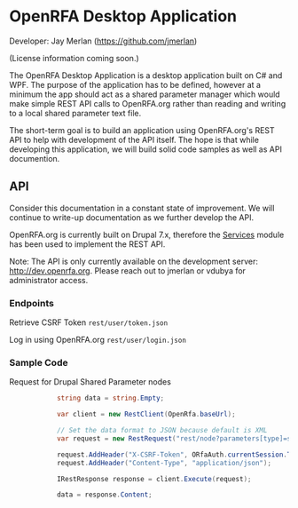 # OpenRFA Desktop Application

Developer: Jay Merlan (https://github.com/jmerlan)

(License information coming soon.)

The OpenRFA Desktop Application is a desktop application built on C# and WPF. The purpose of the application has to be defined, however at a minimum the app should act as a shared parameter manager which would make simple REST API calls to OpenRFA.org rather than reading and writing to a local shared parameter text file.

The short-term goal is to build an application using OpenRFA.org's REST API to help with development of the API itself. The hope is that while developing this application, we will build solid code samples as well as API documention.

## API
Consider this documentation in a constant state of improvement. We will continue to write-up documentation as we further develop the API.

OpenRFA.org is currently built on Drupal 7.x, therefore the [Services](https://www.drupal.org/project/services) module has been used to implement the REST API.

Note: The API is only currently available on the development server: http://dev.openrfa.org. Please reach out to jmerlan or vdubya for administrator access.

### Endpoints

Retrieve CSRF Token
```rest/user/token.json```

Log in using OpenRFA.org
```rest/user/login.json```

### Sample Code

Request for Drupal Shared Parameter nodes
```csharp
            string data = string.Empty;

            var client = new RestClient(OpenRfa.baseUrl);

            // Set the data format to JSON because default is XML
            var request = new RestRequest("rest/node?parameters[type]=shared_parameter", Method.GET) { RequestFormat = RestSharp.DataFormat.Json };

            request.AddHeader("X-CSRF-Token", ORfaAuth.currentSession.Token);
            request.AddHeader("Content-Type", "application/json");

            IRestResponse response = client.Execute(request);

            data = response.Content;
```